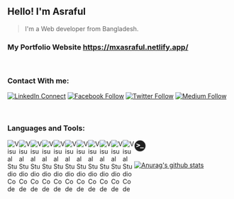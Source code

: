 ## Hello! I'm Asraful

>I'm a Web developer from Bangladesh.

### My Portfolio Website https://mxasraful.netlify.app/

<br/>

### Contact With me:

[![LinkedIn Connect](https://cdn2.iconfinder.com/data/icons/social-18/512/LinkedIn-20.png)](https://www.linkedin.com/in/mxasraful/) 
[![Facebook Follow](https://cdn2.iconfinder.com/data/icons/social-media-2285/512/1_Facebook_colored_svg_copy-20.png)](https://facebook.com/mxasrafulofficial/) 
[![Twitter Follow](https://cdn1.iconfinder.com/data/icons/logotypes/32/circle-twitter-20.png)](https://twitter.com/MxAsraful) 
[![Medium Follow](https://cdn1.iconfinder.com/data/icons/social-media-logos-7/64/medium-20.png)](https://mxasraful.medium.com/) 


<br />

### Languages and Tools:

<img align="left" alt="Visual Studio Code" width="26px" src="https://upload.wikimedia.org/wikipedia/commons/thumb/2/2d/Visual_Studio_Code_1.18_icon.svg/1028px-Visual_Studio_Code_1.18_icon.svg.png" />
<img align="left" alt="Visual Studio Code" width="26px" src="https://cdn1.iconfinder.com/data/icons/logotypes/32/badge-html-5-512.png" />
<img align="left" alt="Visual Studio Code" width="26px" src="https://cdn4.iconfinder.com/data/icons/social-media-logos-6/512/121-css3-512.png" />
<img align="left" alt="Visual Studio Code" width="26px" src="https://upload.wikimedia.org/wikipedia/commons/thumb/9/99/Unofficial_JavaScript_logo_2.svg/1200px-Unofficial_JavaScript_logo_2.svg.png" />
<img align="left" alt="Visual Studio Code" width="26px" src="https://cdn3.iconfinder.com/data/icons/popular-services-brands/512/node-256.png" />
<img align="left" alt="Visual Studio Code" width="26px" src="https://cdn4.iconfinder.com/data/icons/logos-3/600/React.js_logo-256.png" />
<img align="left" alt="Visual Studio Code" width="26px" src="https://user-images.githubusercontent.com/11978772/40430921-73d53922-5e63-11e8-8dcd-1662136c3212.png" />
<img align="left" alt="Visual Studio Code" width="26px" src="https://cdn4.iconfinder.com/data/icons/google-i-o-2016/512/google_firebase-2-256.png" />
<img align="left" alt="Visual Studio Code" width="26px" src="https://img.icons8.com/color/452/bootstrap.png" />
<img align="left" alt="Visual Studio Code" width="26px" src="https://cdn4.iconfinder.com/data/icons/scripting-and-programming-languages/512/JQuery_logo-512.png" />
<img align="left" alt="Visual Studio Code" width="26px" src="https://cdn4.iconfinder.com/data/icons/social-media-logos-6/512/71-github-256.png" />
<img align="left" alt="Visual Studio Code" width="26px" src="https://raw.githubusercontent.com/github/explore/80688e429a7d4ef2fca1e82350fe8e3517d3494d/topics/terminal/terminal.png" />

<br />
<br />

[![Anurag's github stats](https://github-readme-stats.vercel.app/api?username=mxasraful&show_icons=true&theme=dark)](https://github.com/mxasraful/github-readme-stats)

<br />


[twfollow]: https://twitter.com/intent/follow?screen_name=mxasraful
[github]: https://github.com/mxasraful
[linkedin]: https://www.linkedin.com/in/mxasraful
